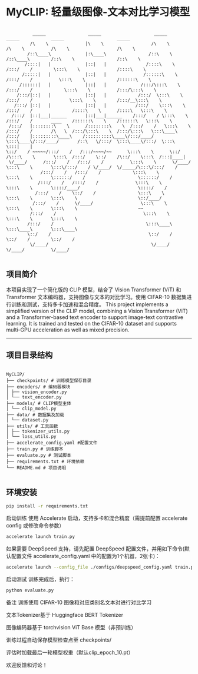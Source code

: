 # MyCLIP: 轻量级图像-文本对比学习模型

```text

          _____                _____                    _____                    _____            _____                    _____          
         /\    \              |\    \                  /\    \                  /\    \          /\    \                  /\    \         
        /::\____\             |:\____\                /::\    \                /::\____\        /::\    \                /::\    \        
       /::::|   |             |::|   |               /::::\    \              /:::/    /        \:::\    \              /::::\    \       
      /:::::|   |             |::|   |              /::::::\    \            /:::/    /          \:::\    \            /::::::\    \      
     /::::::|   |             |::|   |             /:::/\:::\    \          /:::/    /            \:::\    \          /:::/\:::\    \     
    /:::/|::|   |             |::|   |            /:::/  \:::\    \        /:::/    /              \:::\    \        /:::/__\:::\    \    
   /:::/ |::|   |             |::|   |           /:::/    \:::\    \      /:::/    /               /::::\    \      /::::\   \:::\    \   
  /:::/  |::|___|______       |::|___|______    /:::/    / \:::\    \    /:::/    /       ____    /::::::\    \    /::::::\   \:::\    \  
 /:::/   |::::::::\    \      /::::::::\    \  /:::/    /   \:::\    \  /:::/    /       /\   \  /:::/\:::\    \  /:::/\:::\   \:::\____\ 
/:::/    |:::::::::\____\    /::::::::::\____\/:::/____/     \:::\____\/:::/____/       /::\   \/:::/  \:::\____\/:::/  \:::\   \:::|    |
\::/    / ~~~~~/:::/    /   /:::/~~~~/~~      \:::\    \      \::/    /\:::\    \       \:::\  /:::/    \::/    /\::/    \:::\  /:::|____|
 \/____/      /:::/    /   /:::/    /          \:::\    \      \/____/  \:::\    \       \:::\/:::/    / \/____/  \/_____/\:::\/:::/    / 
             /:::/    /   /:::/    /            \:::\    \               \:::\    \       \::::::/    /                    \::::::/    /  
            /:::/    /   /:::/    /              \:::\    \               \:::\    \       \::::/____/                      \::::/    /   
           /:::/    /    \::/    /                \:::\    \               \:::\    \       \:::\    \                       \::/____/    
          /:::/    /      \/____/                  \:::\    \               \:::\    \       \:::\    \                       ~~          
         /:::/    /                                 \:::\    \               \:::\    \       \:::\    \                                  
        /:::/    /                                   \:::\____\               \:::\____\       \:::\____\                                 
        \::/    /                                     \::/    /                \::/    /        \::/    /                                 
         \/____/                                       \/____/                  \/____/          \/____/                                  
                                                                                                                                          

```             

## 项目简介

本项目实现了一个简化版的 CLIP 模型，结合了 Vision Transformer (ViT) 和 Transformer 文本编码器，支持图像与文本的对比学习。使用 CIFAR-10 数据集进行训练和测试，支持多卡加速和混合精度。
This project implements a simplified version of the CLIP model, combining a Vision Transformer (ViT) and a Transformer-based text encoder to support image-text contrastive learning. It is trained and tested on the CIFAR-10 dataset and supports multi-GPU acceleration as well as mixed precision.

---

## 项目目录结构

```text

MyCLIP/
├── checkpoints/ # 训练模型保存目录
├── encoders/ # 编码器模块
│ ├── vision_encoder.py
│ └── text_encoder.py
├── models/ # CLIP模型主体
│ └── clip_model.py
├── data/ # 数据集及加载
│ └── dataset.py
├── utils/ # 工具函数
│ ├── tokenizer_utils.py
│ └── loss_utils.py
├── accelerate_config.yaml #配置文件
├── train.py # 训练脚本
├── evaluate.py # 测试脚本
├── requirements.txt # 环境依赖
└── README.md # 项目说明


```

## 环境安装

```bash
pip install -r requirements.txt
```

启动训练
使用 Accelerate 启动，支持多卡和混合精度（需提前配置 accelerate config 或修改命令参数）

```bash
accelerate launch train.py
```
如果需要 DeepSpeed 支持，请先配置 DeepSpeed 配置文件，并用如下命令(默认配置文件 accelerate_config.yaml 中的配置为1个机器，2张卡)：

```bash
accelerate launch --config_file ./configs/deepspeed_config.yaml train.py
```
启动测试
训练完成后，执行：


```bash
python evaluate.py
```
备注
训练使用 CIFAR-10 图像和对应类别名文本对进行对比学习

文本Tokenizer基于 Huggingface BERT Tokenizer

图像编码器基于 torchvision ViT Base 模型（非预训练）

训练过程自动保存模型检查点至 checkpoints/

评估时加载最后一轮模型权重（默认clip_epoch_10.pt）

欢迎反馈和讨论！
